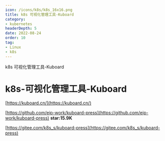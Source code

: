 ```yaml
---
icon: /icons/k8s/k8s_16x16.png
title: k8s 可视化管理工具-Kuboard
category: 
- kubernetes
headerDepth: 5
date: 2022-08-24
order: 10
tag:
- Linux
- k8s
---
```


k8s 可视化管理工具-Kuboard

<!-- more -->

# k8s-可视化管理工具-Kuboard

[https://kuboard.cn/](https://kuboard.cn/)

[https://github.com/eip-work/kuboard-press](https://github.com/eip-work/kuboard-press)  **star:15.9K**

[https://gitee.com/k8s_s/kuboard-press](https://gitee.com/k8s_s/kuboard-press)
